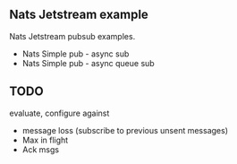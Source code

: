 ## Nats Jetstream example

Nats Jetstream pubsub examples.

- Nats Simple pub - async sub
- Nats Simple pub - async queue sub

## TODO

evaluate, configure against

- message loss (subscribe to previous unsent messages)
- Max in flight
- Ack msgs
